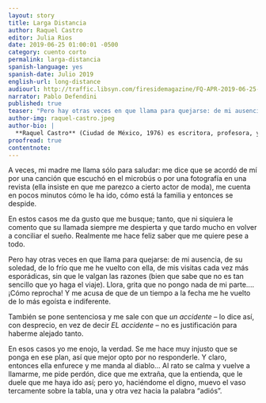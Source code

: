 ```yaml
---
layout: story
title: Larga Distancia
author: Raquel Castro
editor: Julia Rios
date: 2019-06-25 01:00:01 -0500
category: cuento corto
permalink: larga-distancia
spanish-language: yes
spanish-date: Julio 2019
english-url: long-distance
audiourl: http://traffic.libsyn.com/firesidemagazine/FQ-APR-2019-06-25-larga-distancia.mp3
narrator: Pablo Defendini
published: true
teaser: "Pero hay otras veces en que llama para quejarse: de mi ausencia, de su soledad, de lo frío que me he vuelto con ella..."
author-img: raquel-castro.jpeg
author-bio: |
  **Raquel Castro** (Ciudad de México, 1976) es escritora, profesora, y promotora cultural. En 2012 ganó el Premio Gran Angular de literatura juvenil, y como parte del equipo de producción del programa televisivo mexicano _Diálogos en confianza_ ganó dos veces el Premio Nacional de Periodismo. Es Autora de las novelas _Ojos llenos de sombra_, _Lejos de Casa_, _Exiliados_, _Dark Doll_, y _Un beso en tu futuro_, así como coantologista de _Festín de muertos_, una antología de cuentos mexicanos de zombis con muchos de los mejores autores de weird fiction de México. Tiene una columna sobre literatura infantil y juvenil en la revista _LeeMás_. Su trabajo ha aparecido en inglés en _Latin American Literature Today_, _World Literature Today_, _Nagari_, _Palabras Errantes_ y otras publicaciones. Se le puede encontrar en su canal de YouTube [www.youtube.com/AlbertoyRaquelMX](http://www.youtube.com/AlbertoyRaquelMX) y en Twitter como [@raxxie_](https://www.twitter.com/raxxie_).
proofread: true
contentnote:
---
```


A veces, mi madre me llama sólo para saludar: me dice que se acordó de mí por una canción que escuchó en el microbús o por una fotografía en una revista (ella insiste en que me parezco a cierto actor de moda), me cuenta en pocos minutos cómo le ha ido, cómo está la familia y entonces se despide.

En estos casos me da gusto que me busque; tanto, que ni siquiera le comento que su llamada siempre me despierta y que tardo mucho en volver a conciliar el sueño. Realmente me hace feliz saber que me quiere pese a todo.

Pero hay otras veces en que llama para quejarse: de mi ausencia, de su soledad, de lo frío que me he vuelto con ella, de mis visitas cada vez más esporádicas, sin que le valgan las razones (bien que sabe que no es tan sencillo que yo haga el viaje). Llora, grita que no pongo nada de mi parte.... ¡Cómo reprocha! Y me acusa de que de un tiempo a la fecha me he vuelto de lo más egoísta e indiferente.

También se pone sentenciosa y me sale con que _un accidente_ – lo dice así, con desprecio, en vez de decir _EL accidente_ – no es justificación para haberme alejado tanto.

En esos casos yo me enojo, la verdad. Se me hace muy injusto que se ponga en ese plan, así que mejor opto por no responderle. Y claro, entonces ella enfurece y me manda al diablo... Al rato se calma y vuelve a llamarme, me pide perdón, dice que me extraña, que la entienda, que le duele que me haya ido así; pero yo, haciéndome el digno, muevo el vaso tercamente sobre la tabla, una y otra vez hacia la palabra “adiós”.
